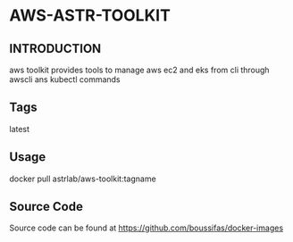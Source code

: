 # AWS-ASTR-TOOLKIT

## INTRODUCTION
aws toolkit  provides tools to manage aws ec2 and eks from cli through awscli ans kubectl commands
## Tags
  latest
## Usage
  docker pull  astrlab/aws-toolkit:tagname
## Source Code
  Source code can be found at  https://github.com/boussifas/docker-images